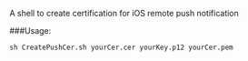 A shell to create certification for iOS remote push notification

###Usage:

    sh CreatePushCer.sh yourCer.cer yourKey.p12 yourCer.pem
